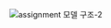 ![assignment 모델 구조-2](https://github.com/user-attachments/assets/c04649f7-325e-4ae7-a375-8f7bc60860d9)
